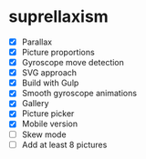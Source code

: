 # suprellaxism

- [x] Parallax
- [x] Picture proportions
- [x] Gyroscope move detection
- [x] SVG approach
- [x] Build with Gulp
- [x] Smooth gyroscope animations
- [x] Gallery
- [x] Picture picker
- [x] Mobile version
- [ ] Skew mode
- [ ] Add at least 8 pictures
